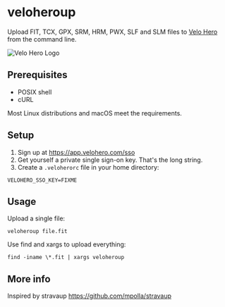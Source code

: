 # veloheroup

Upload FIT, TCX, GPX, SRM, HRM, PWX, SLF and SLM files to [Velo Hero](http://www.velohero.com/) from the command line.

![Velo Hero Logo](https://www.velohero.com/static/touchicon.png)

## Prerequisites

* POSIX shell
* cURL

Most Linux distributions and macOS meet the requirements.

## Setup

1. Sign up at https://app.velohero.com/sso
2. Get yourself a private single sign-on key. That's the long string.
3. Create a `.veloherorc` file in your home directory:
~~~
VELOHERO_SSO_KEY=FIXME
~~~

## Usage

Upload a single file:

    veloheroup file.fit

Use find and xargs to upload everything:

    find -iname \*.fit | xargs veloheroup

## More info

Inspired by stravaup https://github.com/mpolla/stravaup